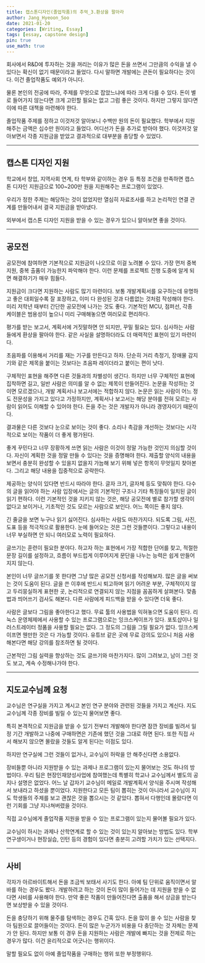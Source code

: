 ```yaml
---
title: 캡스톤디자인(졸업작품)의 추억_3.환상을 팔아라
author: Jang_Hyeoon_Soo
date: 2021-01-20
categories: [Writing, Essay]
tags: [essay, capstone design]
pin: true
use_math: true
---
```


회사에서 R&D에 투자하는 것을 꺼리는 이유가 많은 돈을 쓰면서 그만큼의 수익을 낼 수 있다는 확신이 없기 때문이라고 들었다. 다시 말하면 개발에는 큰돈이 필요하다는 것이다. 이건 졸업작품도 예외가 아니다.  
  
물론 본인의 전공에 따라, 주제를 무엇으로 잡았느냐에 따라 크게 다를 수 있다. 돈이 별로 들어가지 않는다면 크게 고민할 필요는 없고 그럼 좋은 것이다. 하지만 그렇지 않다면 이에 따른 대책을 마련해야 한다.  
  
졸업작품 주제를 정하고 이것저것 알아보니 수백만 원의 돈이 필요했다. 학부에서 지원해주는 금액은 십수만 원이라고 들었다. 어디선가 돈을 추가로 받아야 했다. 이것저것 알아보면서 각종 지원금을 받았고 결과적으로 대부분을 충당할 수 있었다.  

*****

## __캡스톤 디자인 지원__

학교에서 창업, 지역사회 연계, 타 학부와 같이하는 경우 등 특정 조건을 만족하면 캡스톤 디자인 지원금으로 100~200만 원을 지원해주는 프로그램이 있었다.  
  
우리가 정한 주제는 해당하는 것이 없었지만 열심히 자료조사를 하고 논리적인 연결 관계를 만들어내서 결국 지원금을 받아냈다.  
  
외부에서 캡스톤 디자인 지원을 받을 수 있는 경우가 있으니 알아보면 좋을 것이다.  

*****

## __공모전__

공모전에 참여하면 기본적으로 지원금이 나오므로 이걸 노려볼 수 있다. 가장 먼저 중복 지원, 중복 출품이 가능한지 파악해야 한다. 이런 문제를 프로젝트 진행 도중에 알게 되면 해결하기가 매우 힘들다.  
  
지원금이 크다면 지원하는 사람도 많기 마련이다. 보통 개발계획서를 요구하는데 유명하고 좋은 대회일수록 잘 포장하고, 이미 다 완성된 것과 다름없는 것처럼 작성해야 한다. 미리 저학년 때부터 간단한 공모전에 나가는 것도 좋다. 기본적인 MCU, 점퍼선, 각종 케이블은 범용성이 높으니 미리 구매해놓으면 여러모로 편리하다.  

평가를 받는 보고서, 계획서에 거짓말하면 안 되지만, 꾸밀 필요는 있다. 심사하는 사람들에게 환상을 팔아야 한다. 같은 사실을 설명하더라도 더 매력적인 표현이 있기 마련이다.  
  
초음파를 이용해서 거리를 재는 기구를 만든다고 하자. 단순히 거리 측정기, 장애물 감지기와 같은 제목을 붙이는 것보다는 초음파 레이더라고 붙이는 편이 낫다.  
  
구체적인 표현을 해주면 다른 것들과의 차별성이 생긴다. 하지만 너무 구체적인 표현에 집착하면 길고, 일반 사람은 의미를 알 수 없는 제목이 만들어진다. 논문을 작성하는 것이면 모르겠으나, 개발 계획서나 보고서에는 적합하지 않다. 논문은 읽는 사람이 어느 정도 전문성을 가지고 있다고 가정하지만, 계획서나 보고서는 해당 분야를 전혀 모르는 사람이 읽어도 이해할 수 있어야 한다. 돈을 주는 것은 개발자가 아니라 경영자이기 때문이다.  
  
결과물은 다른 것보다 눈으로 보이는 것이 좋다. 소리나 촉감을 개선하는 것보다는 시각적으로 보이는 작품이 더 좋게 평가된다.  
  
좋게 꾸민다고 너무 장황하게 쓰면 읽는 사람은 이것이 정말 가능한 것인지 의심할 것이다. 자신이 계획한 것을 정말 만들 수 있다는 것을 증명해야 한다. 제출할 양식의 내용을 보면서 충분히 완성할 수 있을지 없을지 가늠해 보기 위해 넣은 항목이 무엇일지 찾아본다. 그리고 해당 내용을 집중적으로 공략한다.
  
제공하는 양식이 있다면 반드시 따라야 한다. 글자 크기, 글자체 등도 맞춰야 한다. 다수의 글을 읽어야 하는 사람 입장에서는 글의 기본적인 구조나 기타 특징들이 일치된 글이 읽기 편하다. 이런 기본적인 것을 지키지 않는 것은, 해당 공모전에 별로 참가할 생각이 없다고 보이거나, 기초적인 것도 모르는 사람으로 보인다. 어느 쪽이든 좋지 않다.  
  
긴 줄글을 보면 누구나 읽기 싫어진다. 심사하는 사람도 마찬가지다. 되도록 그림, 사진, 도표 등을 적극적으로 활용한다. 눈에 들어오는 것은 그런 것들뿐이다. 그렇다고 내용이 너무 부실하면 안 되니 여러모로 노력이 필요하다.  
  
글쓰기는 훈련이 필요한 분야다. 하고자 하는 표현에서 가장 적합한 단어를 찾고, 적절한 문장 길이를 설정하고, 흐름이 부드럽게 이루어지게 문단을 나누는 능력은 쉽게 만들어지지 않는다.  
  
본인이 너무 글쓰기를 못 한다면 그냥 많은 공모전 신청서를 작성해보자. 많은 글을 써보는 것이 도움이 된다. 글을 쓴 이후에 반드시 퇴고하며 읽기 어려운 부분, 구체적이지 않고 두리뭉실하게 표현한 곳, 논리적으로 연결되지 않는 지점을 꼼꼼하게 살펴본다. 맞춤법과 띄어쓰기 검사도 해본다. 다른 사람에게 피드백을 받을 수 있다면 더욱 좋다.  
  
사람은 글보다 그림을 좋아한다고 했다. 무료 툴의 사용법을 익혀놓으면 도움이 된다. 리눅스 운영체제에서 사용할 수 있는 프로그램으로는 잉크스케이프가 있다. 포토샵이나 일러스트레이터 정품을 사용할 필요는 없다. 그 정도의 그림을 그릴 필요가 없다. 잉크스케이프면 웬만한 것은 다 가능할 것이다. 유튜브 같은 곳에 무료 강의도 있으니 처음 사용해본다면 해당 강의를 참조하면 될 것이다.  
  
근본적인 그림 실력을 향상하는 것도 글쓰기와 마찬가지다. 많이 그려보고, 남이 그린 것도 보고, 계속 수정해나가야 한다.  

*****

## __지도교수님께 요청__

교수님은 연구실을 가지고 계시고 본인 연구 분야와 관련된 것들을 가지고 계신다. 지도교수님께 각종 장비를 빌릴 수 있는지 물어보면 좋다.  
  
특히 본격적으로 지원금을 받을 수 있기 전부터 개발해야 한다면 잠깐 장비를 빌려서 일정 기간 개발하고 나중에 구매하면은 기존에 했던 것을 그대로 하면 된다. 또한 직접 사서 해보지 않으면 몰랐을 것들도 알게 된다는 이점도 있다.  
  
하지만 연구실에 그런 것들이 없거나, 교수님이 허락을 안 해주신다면 소용없다.  
  
장비들뿐 아니라 지원받을 수 있는 과제나 프로그램이 있는지 물어보는 것도 하나의 방법이다. 우리 팀은 현장인재양성사업에 참여했는데 특별히 학교나 교수님께서 별도의 공지나 설명은 없었다. 어느 날 갑자기 교수님이 메일로 개발계획서 양식을 주시며 작성해서 보내라고 하셨을 뿐이었다. 지원한다고 모든 팀이 뽑히는 것이 아니라서 교수님이 지도 학생들의 주제를 보고 괜찮은 것을 뽑으시는 것 같았다. 뽑혀서 다행인데 몰랐다면 이런 기회를 그냥 지나쳐버렸을 것이다.  
  
직접 교수님에게 졸업작품 지원을 받을 수 있는 프로그램이 있는지 물어볼 필요가 있다.  
  
교수님이 하시는 과제나 산학연계로 할 수 있는 것이 있는지 알아보는 방법도 있다. 학부 연구생이거나 현장실습, 인턴 등의 경험이 있다면 충분히 고려할 가치가 있는 선택지다.  

*****

## __사비__

각자가 아르바이트해서 돈을 조금씩 보태서 사기도 한다. 아예 팀 단위로 움직이면서 알바를 하는 경우도 봤다. 개발하려고 하는 것이 돈이 많이 들어가는 데 지원을 받을 수 없다면 사비를 사용해야 한다. 만약 좋은 작품이 만들어진다면 출품을 해서 상금을 받는다면 보상받을 수 있을 것이다.  
  
돈을 충당하기 위해 물주를 탐색하는 경우도 간혹 있다. 돈을 많이 쓸 수 있는 사람을 찾아 팀원으로 끌어들이는 것이다. 돈이 많은 누군가가 비용을 다 충단하는 것 자체는 문제가 안 된다. 하지만 보통 이 경우 돈을 지원하는 사람은 개발에 빠지는 것을 전제로 하는 경우가 많다. 이건 윤리적으로 어긋나는 행위이다.  
  
말할 필요도 없이 아예 졸업작품을 구매하는 행위 또한 부정행위다.  
